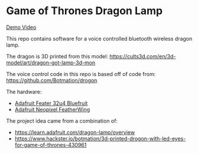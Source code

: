 # Game of Thrones Dragon Lamp

[Demo Video](https://youtu.be/zQ4S6aT5Gy0)

This repo contains software for a voice controlled bluetooth wireless dragon lamp.

The dragon is 3D printed from this model: https://cults3d.com/en/3d-model/art/dragon-got-lamp-3d-mon

The voice control code in this repo is based off of code from: https://github.com/Botmation/drogon

The hardware:
* [Adafruit Feater 32u4 Bluefruit](https://learn.adafruit.com/adafruit-feather-32u4-bluefruit-le/overview)
* [Adafruit Neopixel FeatherWing](https://learn.adafruit.com/adafruit-neopixel-featherwing)

The project idea came from a combination of:
* https://learn.adafruit.com/dragon-lamp/overview
* https://www.hackster.io/botmation/3d-printed-drogon-with-led-eyes-for-game-of-thrones-430961

